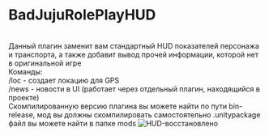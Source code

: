 # BadJujuRolePlayHUD
<br> Данный плагин заменит вам стандартный HUD показателей персонажа и транспорта, а также добавит вывод прочей информации, которой нет в оригинальной игре
<br> Команды:
<br> /loc - создает локацию для GPS
<br> /news - новости в UI (работает через отдельный плагин, находящийся в проекте)
<br> Скомпилированную версию плагина вы можете найти по пути bin-release, мод вы должны скомпилировать самостоятельно .unitypackage файл вы можете найти в папке mods
![HUD-восстановлено](https://user-images.githubusercontent.com/79955157/188318421-f42b8bb5-3e60-447e-9c2b-d125e4101a9e.png)
